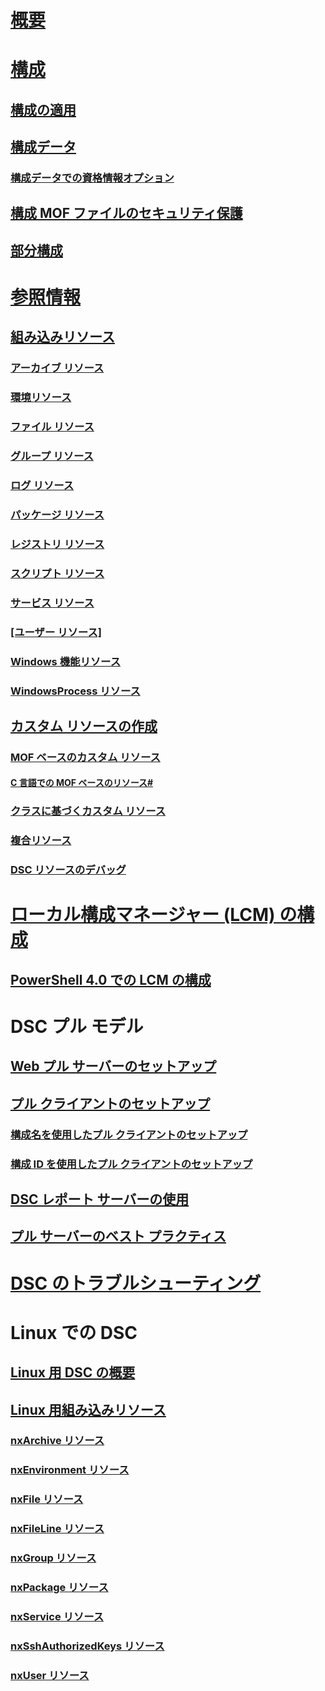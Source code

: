 # [概要](overview.md)

# [構成](configurations.md)
## [構成の適用](enactingConfigurations.md)
## [構成データ](configData.md)
### [構成データでの資格情報オプション](configDataCredentials.md)
## [構成 MOF ファイルのセキュリティ保護](secureMOF.md)
## [部分構成](partialConfigs.md)
# [参照情報](resources.md)
## [組み込みリソース](builtInResource.md)
### [アーカイブ リソース](archiveResource.md)
### [環境リソース](environmentResource.md)
### [ファイル リソース](fileResource.md)
### [グループ リソース](groupResource.md)
### [ログ リソース](logResource.md)
### [パッケージ リソース](packageResource.md)
### [レジストリ リソース](registryResource.md)
### [スクリプト リソース](scriptResource.md)
### [サービス リソース](serviceResource.md)
### [[ユーザー リソース]](userResource.md)
### [Windows 機能リソース](windowsfeatureResource.md)
### [WindowsProcess リソース](windowsProcessResource.md)
## [カスタム リソースの作成](authoringResource.md) 
### [MOF ベースのカスタム リソース](authoringResourceMOF.md)
#### [C 言語での MOF ベースのリソース#](authoringResourceMofCS.md)
### [クラスに基づくカスタム リソース](authoringResourceClass.md)
### [複合リソース](authoringResourceComposite.md)
### [DSC リソースのデバッグ](debugResource.md)

# [ローカル構成マネージャー (LCM) の構成](metaConfig.md)
## [PowerShell 4.0 での LCM の構成](metaConfig4.md)

# DSC プル モデル
## [Web プル サーバーのセットアップ](pullServer.md)
## [プル クライアントのセットアップ](pullClient.md)
### [構成名を使用したプル クライアントのセットアップ](pullClientConfigNames.md)
### [構成 ID を使用したプル クライアントのセットアップ](pullClientConfigID.md)
## [DSC レポート サーバーの使用](reportServer.md)
## [プル サーバーのベスト プラクティス](secureServer.md)

# [DSC のトラブルシューティング](troubleshooting.md)

# Linux での DSC
## [Linux 用 DSC の概要](lnxGettingStarted.md)
## [Linux 用組み込みリソース](lnxBuiltInResources.md)
### [nxArchive リソース](lnxArchiveResource.md)
### [nxEnvironment リソース](lnxEnvironmentResource.md)
### [nxFile リソース](lnxFileResource.md)
### [nxFileLine リソース](lnxFileLineResource.md)
### [nxGroup リソース](lnxGroupResource.md)
### [nxPackage リソース](lnxPackageResource.md)
### [nxService リソース](lnxServiceResource.md)
### [nxSshAuthorizedKeys リソース](lnxSshAuthorizedKeysResource.md)
### [nxUser リソース](lnxUserResource.md)
<!--HONumber=Feb16_HO4-->

